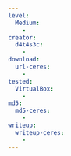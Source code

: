 ```yaml
---
level:
  Medium:
    -
creator:
  d4t4s3c:
    -
download:
  url-ceres:
    -
tested:
  VirtualBox:
    -
md5:
  md5-ceres:
    -
writeup:
  writeup-ceres:
    -
---
```

